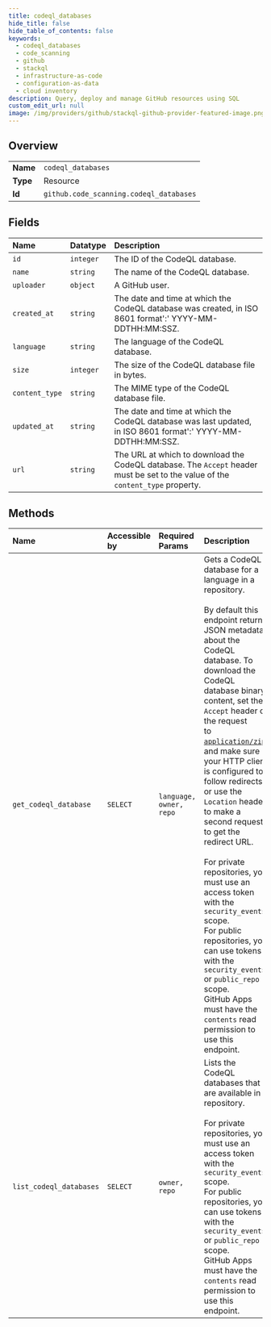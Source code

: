 ```yaml
---
title: codeql_databases
hide_title: false
hide_table_of_contents: false
keywords:
  - codeql_databases
  - code_scanning
  - github    
  - stackql
  - infrastructure-as-code
  - configuration-as-data
  - cloud inventory
description: Query, deploy and manage GitHub resources using SQL
custom_edit_url: null
image: /img/providers/github/stackql-github-provider-featured-image.png
---
```

  
    

## Overview
<table><tbody>
<tr><td><b>Name</b></td><td><code>codeql_databases</code></td></tr>
<tr><td><b>Type</b></td><td>Resource</td></tr>
<tr><td><b>Id</b></td><td><code>github.code_scanning.codeql_databases</code></td></tr>
</tbody></table>

## Fields
| Name | Datatype | Description |
|:-----|:---------|:------------|
| `id` | `integer` | The ID of the CodeQL database. |
| `name` | `string` | The name of the CodeQL database. |
| `uploader` | `object` | A GitHub user. |
| `created_at` | `string` | The date and time at which the CodeQL database was created, in ISO 8601 format':' YYYY-MM-DDTHH:MM:SSZ. |
| `language` | `string` | The language of the CodeQL database. |
| `size` | `integer` | The size of the CodeQL database file in bytes. |
| `content_type` | `string` | The MIME type of the CodeQL database file. |
| `updated_at` | `string` | The date and time at which the CodeQL database was last updated, in ISO 8601 format':' YYYY-MM-DDTHH:MM:SSZ. |
| `url` | `string` | The URL at which to download the CodeQL database. The `Accept` header must be set to the value of the `content_type` property. |
## Methods
| Name | Accessible by | Required Params | Description |
|:-----|:--------------|:----------------|:------------|
| `get_codeql_database` | `SELECT` | `language, owner, repo` | Gets a CodeQL database for a language in a repository.<br /><br />By default this endpoint returns JSON metadata about the CodeQL database. To<br />download the CodeQL database binary content, set the `Accept` header of the request<br />to [`application/zip`](https://docs.github.com/rest/overview/media-types), and make sure<br />your HTTP client is configured to follow redirects or use the `Location` header<br />to make a second request to get the redirect URL.<br /><br />For private repositories, you must use an access token with the `security_events` scope.<br />For public repositories, you can use tokens with the `security_events` or `public_repo` scope.<br />GitHub Apps must have the `contents` read permission to use this endpoint. |
| `list_codeql_databases` | `SELECT` | `owner, repo` | Lists the CodeQL databases that are available in a repository.<br /><br />For private repositories, you must use an access token with the `security_events` scope.<br />For public repositories, you can use tokens with the `security_events` or `public_repo` scope.<br />GitHub Apps must have the `contents` read permission to use this endpoint. |
